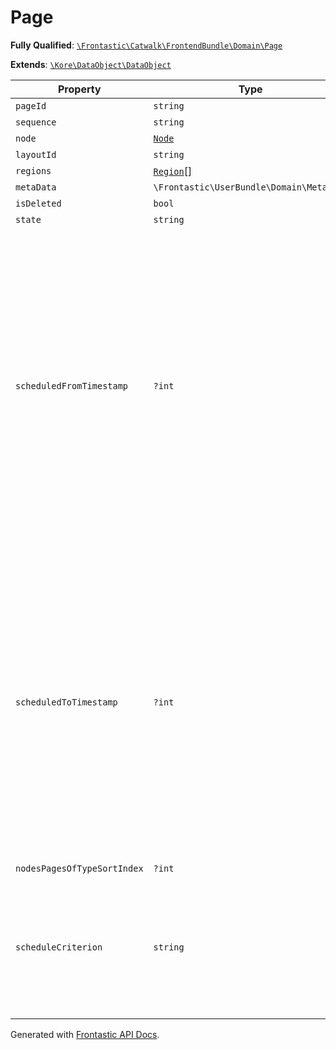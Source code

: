 #  Page

**Fully Qualified**: [`\Frontastic\Catwalk\FrontendBundle\Domain\Page`](../../../../src/php/FrontendBundle/Domain/Page.php)

**Extends**: [`\Kore\DataObject\DataObject`](https://github.com/kore/DataObject)

Property|Type|Default|Required|Description
--------|----|-------|--------|-----------
`pageId` | `string` |  | *Yes* | 
`sequence` | `string` |  | *Yes* | 
`node` | [`Node`](Node.md) |  | *Yes* | 
`layoutId` | `string` |  | - | 
`regions` | [`Region`](Region.md)[] | `[]` | *Yes* | 
`metaData` | `\Frontastic\UserBundle\Domain\MetaData` |  | *Yes* | 
`isDeleted` | `bool` | `false` | *Yes* | 
`state` | `string` |  | *Yes* | 
`scheduledFromTimestamp` | `?int` |  | - | This is a UNIX timestamp since doctrine can not persist a \DateTime-object to MySQL and ensure the time point is still the same. It can ensure to maintain the time but the timezone may change which produces a different time point.
`scheduledToTimestamp` | `?int` |  | - | This is a UNIX timestamp since doctrine can not persist a \DateTime-object to MySQL and ensure the time point is still the same. It can ensure to maintain the time but the timezone may change which produces a different time point.
`nodesPagesOfTypeSortIndex` | `?int` | `null` | - | 
`scheduleCriterion` | `string` | `''` | - | A FECL criterion which can control when this page will be rendered if it is in the scheduled state.

Generated with [Frontastic API Docs](https://github.com/FrontasticGmbH/apidocs).
